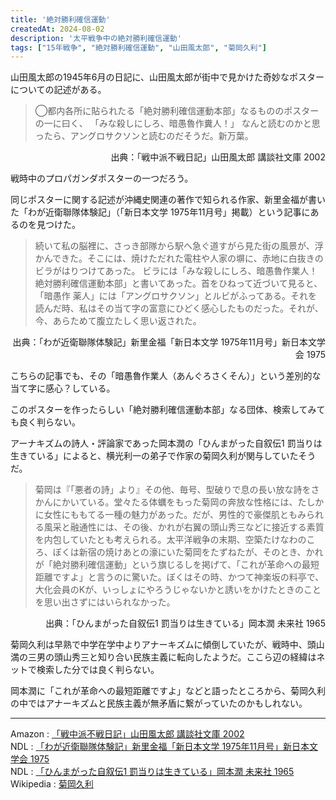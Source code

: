 ```yaml
---
title: '絶対勝利確信運動'
createdAt: 2024-08-02
description: '太平戦争中の絶対勝利確信運動'
tags: ["15年戦争", "絶対勝利確信運動", "山田風太郎", "菊岡久利"]
---
```


山田風太郎の1945年6月の日記に、山田風太郎が街中で見かけた奇妙なポスターについての記述がある。

> ◯都内各所に貼られたる「絶対勝利確信運動本部」なるもののポスターの一に曰く、
>「みな殺しにしろ、暗愚魯作糞人！」
> なんと読むのかと思ったら、アングロサクソンと読むのだそうだ。新万葉。
<p style="text-align:right;">出典：「戦中派不戦日記」山田風太郎 講談社文庫 2002</p>

戦時中のプロパガンダポスターの一つだろう。

同じポスターに関する記述が沖縄史関連の著作で知られる作家、新里金福が書いた「わが近衛聯隊体験記」（「新日本文学 1975年11月号」掲載）という記事にあるのを見つけた。

> 続いて私の脳裡に、さっき部隊から駅へ急ぐ道すがら見た街の風景が、浮かんできた。そこには、焼けただれた電柱や人家の塀に、赤地に白抜きのビラがはりつけてあった。
> ビラには「みな殺しにしろ、暗愚魯作業人！絶対勝利確信運動本部」と書いてあった。首をひねって近づいて見ると、「暗愚作
> 薬人」には「アングロサクソン」とルビがふってある。それを読んだ時、私はその当て字の富意にひどく感心したものだった。それが、今、あらためて腹立たしく思い返された。
<p style="text-align:right;">出典：「わが近衛聯隊体験記」新里金福「新日本文学 1975年11月号」新日本文学会 1975</p>

こちらの記事でも、その「暗愚魯作業人（あんぐろさくそん）」という差別的な当て字に感心？している。

このポスターを作ったらしい「絶対勝利確信運動本部」なる団体、検索してみても良く判らない。

アーナキズムの詩人・評論家であった岡本潤の「ひんまがった自叙伝1 罰当りは生きている」によると、横光利一の弟子で作家の菊岡久利が関与していたそうだ。

> 菊岡は『「悪者の詩」より』その他、毎号、型破りで息の長い放な詩をさかんにかいている。堂々たる体蠣をもった菊岡の奔放な性格には、たしかに女性にももてる一種の魅力があった。だが、男性的で豪傑肌ともみられる風采と融通性には、その後、かれが右翼の頭山秀三などに接近する素質を内包していたとも考えられる。太平洋戦争の末期、空築たけなわのころ、ぼくは新宿の焼けあとの濠にいた菊岡をたずねたが、そのとき、かれが「絶対勝利確信運動」という旗じるしを掲げて、「これが革命への最短距離ですよ」と言うのに驚いた。ぼくはその時、かつて神楽坂の料亭で、大化会員のKが、いっしょにやろうじゃないかと誘いをかけたときのことを思い出さずにはいられなかった。
<p style="text-align:right;">出典：「ひんまがった自叙伝1 罰当りは生きている」岡本潤 未来社 1965</p>

菊岡久利は早熟で中学在学中よりアナーキズムに傾倒していたが、戦時中、頭山満の三男の頭山秀三と知り合い民族主義に転向したようだ。ここら辺の経緯はネットで検索した分では良く判らない。

岡本潤に「これが革命への最短距離ですよ」などと語ったところから、菊岡久利の中ではアナーキズムと民族主義が無矛盾に繋がっていたのかもしれない。

---
Amazon : [「戦中派不戦日記」山田風太郎 講談社文庫 2002](https://www.amazon.co.jp/dp/4062736322)  
NDL : [「わが近衛聯隊体験記」新里金福「新日本文学 1975年11月号」新日本文学会 1975](https://dl.ndl.go.jp/pid/6079158)  
NDL : [「ひんまがった自叙伝1 罰当りは生きている」岡本潤 未来社 1965](https://dl.ndl.go.jp/pid/1356562)  
Wikipedia : [菊岡久利](https://ja.wikipedia.org/wiki/%E8%8F%8A%E5%B2%A1%E4%B9%85%E5%88%A9)  





